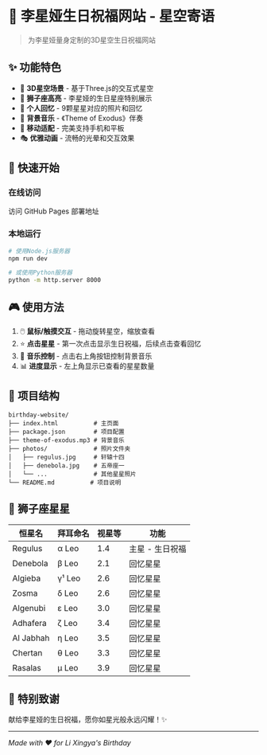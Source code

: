 # 🎂 李星娅生日祝福网站 - 星空寄语

> 为李星娅量身定制的3D星空生日祝福网站

## ✨ 功能特色

- 🌟 **3D星空场景** - 基于Three.js的交互式星空
- 🦁 **狮子座高亮** - 李星娅的生日星座特别展示  
- 📸 **个人回忆** - 9颗星星对应的照片和回忆
- 🎵 **背景音乐** - 《Theme of Exodus》伴奏
- 📱 **移动适配** - 完美支持手机和平板
- 🎭 **优雅动画** - 流畅的光晕和交互效果

## 🚀 快速开始

### 在线访问
访问 GitHub Pages 部署地址

### 本地运行
```bash
# 使用Node.js服务器
npm run dev

# 或使用Python服务器  
python -m http.server 8000
```

## 🎮 使用方法

1. 🖱️ **鼠标/触摸交互** - 拖动旋转星空，缩放查看
2. ⭐ **点击星星** - 第一次点击显示生日祝福，后续点击查看回忆
3. 🎵 **音乐控制** - 点击右上角按钮控制背景音乐
4. 📊 **进度显示** - 左上角显示已查看的星星数量

## 📁 项目结构

```
birthday-website/
├── index.html          # 主页面
├── package.json        # 项目配置
├── theme-of-exodus.mp3 # 背景音乐
├── photos/             # 照片文件夹
│   ├── regulus.jpg     # 轩辕十四
│   ├── denebola.jpg    # 五帝座一
│   └── ...             # 其他星星照片
└── README.md          # 项目说明
```

## 🌟 狮子座星星

| 恒星名 | 拜耳命名 | 视星等 | 功能 |
|--------|----------|--------|------|
| Regulus | α Leo | 1.4 | 主星 - 生日祝福 |
| Denebola | β Leo | 2.1 | 回忆星星 |
| Algieba | γ¹ Leo | 2.6 | 回忆星星 |
| Zosma | δ Leo | 2.6 | 回忆星星 |
| Algenubi | ε Leo | 3.0 | 回忆星星 |
| Adhafera | ζ Leo | 3.4 | 回忆星星 |
| Al Jabhah | η Leo | 3.5 | 回忆星星 |
| Chertan | θ Leo | 3.3 | 回忆星星 |
| Rasalas | μ Leo | 3.9 | 回忆星星 |

## 💝 特别致谢

献给李星娅的生日祝福，愿你如星光般永远闪耀！✨

---

*Made with ❤️ for Li Xingya's Birthday*